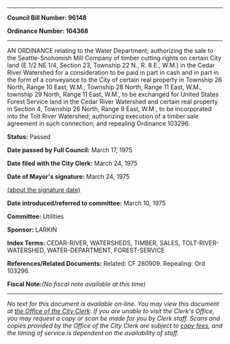 

********

**Council Bill Number: 96148**
   
**Ordinance Number: 104368**
********

 AN ORDINANCE relating to the Water Department; authorizing the sale to the Seattle-Snohomish Mill Company of timber cutting rights on certain City land (E 1/2 NE 1/4, Section 23, Township 22 N., R. 8 E., W.M.) in the Cedar River Watershed for a consideration to be paid in part in cash and in part in the form of a conveyance to the City of certain real property in Township 26 North, Range 10 East, W.M., Township 28 North, Range 11 East, W.M., township 29 North, Range 11 East, W.M., to be exchanged for United States Forest Service land in the Cedar River Watershed and certain real property in Section 4, Township 26 North, Range 9 East, W.M., to be incorporated into the Tolt River Watershed; authorizing execution of a timber sale agreement in such connection; and repealing Ordinance 103296.

**Status:** Passed
   
**Date passed by Full Council:** March 17, 1975
   
**Date filed with the City Clerk:** March 24, 1975
   
**Date of Mayor's signature:** March 24, 1975
   
[(about the signature date)](/~public/approvaldate.htm)
   
   
   
**Date introduced/referred to committee:** March 10, 1975
   
**Committee:** Utilities
   
**Sponsor:** LARKIN
   
   
**Index Terms:** CEDAR-RIVER, WATERSHEDS, TIMBER, SALES, TOLT-RIVER-WATERSHED, WATER-DEPARTMENT, FOREST-SERVICE

**References/Related Documents:** Related: CF 280909. Repealing: Ord 103296.

**Fiscal Note:**_(No fiscal note available at this time)_
********

_No text for this document is available on-line. You may view this document at [the Office of the City Clerk](http://www.seattle.gov/leg/clerk/contactUs.htm). If you are unable to visit the Clerk's Office, you may request a copy or scan be made for you by Clerk staff. Scans and copies provided by the Office of the City Clerk are subject to [copy fees](http://clerk.seattle.gov/~public/clerkfees.htm), and the timing of service is dependent on the availability of staff._

